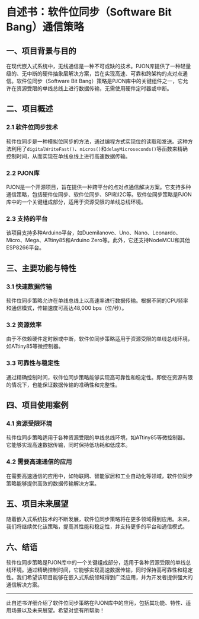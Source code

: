 # 自述书：软件位同步（Software Bit Bang）通信策略

## 一、项目背景与目的

在现代嵌入式系统中，无线通信是一种不可或缺的技术。PJON库提供了一种轻量级的、无中断的硬件抽象层解决方案，旨在实现高速、可靠和跨架构的点对点通信。软件位同步（Software Bit Bang）策略是PJON库中的关键组件之一，它允许在资源受限的单线总线上进行数据传输，无需使用硬件定时器或中断。

## 二、项目概述

### 2.1 软件位同步技术
软件位同步是一种模拟位同步的方法，通过编程方式实现位的读取和发送。这种方法利用了`digitalWriteFast()`、`micros()`和`delayMicroseconds()`等函数来精确控制时间，从而实现在单线总线上进行高速数据传输。

### 2.2 PJON库
PJON是一个开源项目，旨在提供一种跨平台的点对点通信解决方案。它支持多种通信策略，包括硬件位同步、软件位同步、SPI和I2C等。软件位同步策略是PJON库中的一个关键组成部分，适用于资源受限的单线总线环境。

### 2.3 支持的平台
该项目支持多种Arduino平台，如Duemilanove、Uno、Nano、Leonardo、Micro、Mega、ATtiny85和Arduino Zero等。此外，它还支持NodeMCU和其他ESP8266平台。

## 三、主要功能与特性

### 3.1 快速数据传输
软件位同步策略允许在单线总线上以高速率进行数据传输。根据不同的CPU频率和通信模式，传输速度可高达48,000 bps（位/秒）。

### 3.2 资源效率
由于不依赖硬件定时器或中断，软件位同步策略适用于资源受限的单线总线环境，如ATtiny85等微控制器。

### 3.3 可靠性与稳定性
通过精确控制时间，软件位同步策略能够实现高可靠性和稳定性。即使在资源有限的情况下，也能保证数据传输的准确性和完整性。

## 四、项目使用案例

### 4.1 资源受限环境
软件位同步策略适用于各种资源受限的单线总线环境，如ATtiny85等微控制器。它能够实现高速数据传输，同时保持低功耗和低成本。

### 4.2 需要高速通信的应用
在需要高速通信的应用中，如物联网、智能家居和工业自动化等领域，软件位同步策略能够提供高效的数据传输解决方案。

## 五、项目未来展望

随着嵌入式系统技术的不断发展，软件位同步策略将在更多领域得到应用。未来，我们将继续优化该策略，提高其性能和稳定性，并支持更多的平台和通信模式。

## 六、结语

软件位同步策略是PJON库中的一个关键组成部分，适用于各种资源受限的单线总线环境。通过精确控制时间，它能够实现高速数据传输，同时保持高可靠性和稳定性。我们希望该项目能够在嵌入式系统领域得到广泛应用，并为开发者提供强大的通信解决方案。

---

此自述书详细介绍了软件位同步策略在PJON库中的应用，包括其功能、特性、适用场景以及未来展望。希望对您有所帮助！